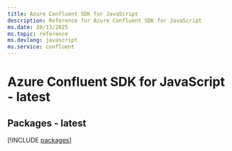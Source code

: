 ```yaml
---
title: Azure Confluent SDK for JavaScript
description: Reference for Azure Confluent SDK for JavaScript
ms.date: 10/13/2025
ms.topic: reference
ms.devlang: javascript
ms.service: confluent
---
```

# Azure Confluent SDK for JavaScript - latest
## Packages - latest
[!INCLUDE [packages](confluent-index.md)]